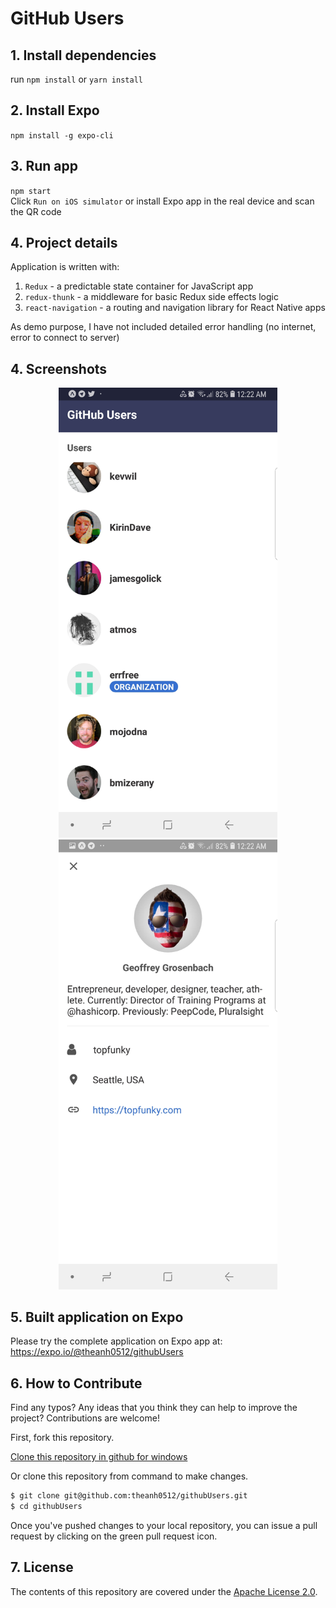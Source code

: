 # GitHub Users

## 1. Install dependencies
run `npm install` or `yarn install` 

## 2. Install Expo
`npm install -g expo-cli`

## 3. Run app
`npm start`<br/>
Click `Run on iOS simulator` or install Expo app in the real device and scan the QR code

## 4. Project details
Application is written with:
1. `Redux` - a predictable state container for JavaScript app
2. `redux-thunk` - a middleware for basic Redux side effects logic
3. `react-navigation` - a routing and navigation library for React Native apps

As demo purpose, I have not included detailed error handling (no internet, error to connect to server)

## 4. Screenshots
<p align="center">
  <img src="/screenshots/ss2.jpg" width="350" alt="accessibility text">
  <img src="/screenshots/ss1.jpg" width="350" alt="accessibility text">
</p>

## 5. Built application on Expo
Please try the complete application on Expo app at: https://expo.io/@theanh0512/githubUsers


## 6. How to Contribute

Find any typos? Any ideas that you think they can help to improve the project? Contributions are welcome!

First, fork this repository.

[Clone this repository in github for windows](github-windows://openRepo/https://github.com/theanh0512/githubUsers)

Or clone this repository from command to make changes.

```sh
$ git clone git@github.com:theanh0512/githubUsers.git
$ cd githubUsers
```

Once you've pushed changes to your local repository, you can issue a pull request by clicking on the green pull request icon.

## 7. License

The contents of this repository are covered under the [Apache License 2.0](LICENSE).

